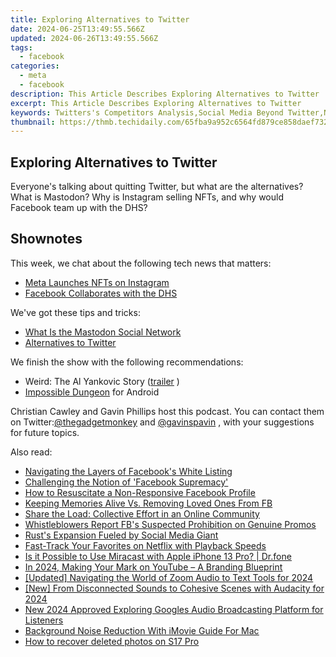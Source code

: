```yaml
---
title: Exploring Alternatives to Twitter
date: 2024-06-25T13:49:55.566Z
updated: 2024-06-26T13:49:55.566Z
tags:
  - facebook
categories:
  - meta
  - facebook
description: This Article Describes Exploring Alternatives to Twitter
excerpt: This Article Describes Exploring Alternatives to Twitter
keywords: Twitters's Competitors Analysis,Social Media Beyond Twitter,Non-Twitter Platform Strategies,Exploring Other Microblogging Sites,Alternatives to Tweet Engagement,Diversifying Social Networking,Expanding Beyond Twitters
thumbnail: https://thmb.techidaily.com/65fba9a952c6564fd879ce858daef732be8f2531c9874f65aafa43e482841322.jpg
---
```


## Exploring Alternatives to Twitter

 Everyone's talking about quitting Twitter, but what are the alternatives? What is Mastodon? Why is Instagram selling NFTs, and why would Facebook team up with the DHS?

## Shownotes

This week, we chat about the following tech news that matters:

* [Meta Launches NFTs on Instagram](https://www.makeuseof.com/meta-pushes-instagram-nfts-who-is-buying/)
* [Facebook Collaborates with the DHS](https://www.makeuseof.com/leaked-documents-show-facebooks-collaboration-with-dhs-to-police-misinformation/)

We've got these tips and tricks:

* [What Is the Mastodon Social Network](https://www.makeuseof.com/tag/mastodon-know-social-network/)
* [Alternatives to Twitter](https://www.makeuseof.com/tag/twitter-alternative-social-networks/)

We finish the show with the following recommendations:

* Weird: The Al Yankovic Story ([trailer](https://www.youtube.com/watch?v=RyYZOtAxYKY) )
* [Impossible Dungeon](https://www.anrdoezrs.net/links/7251228/type/dlg/sid/UUmuoUeUpU2017959/https://play.google.com/store/apps/details?id=com.minmaxia.impossible&gl=KR) for Android

 Christian Cawley and Gavin Phillips host this podcast. You can contact them on Twitter:[@thegadgetmonkey](https://twitter.com/thegadgetmonkey) and [@gavinspavin](https://twitter.com/gavinspavin) , with your suggestions for future topics.


<ins class="adsbygoogle"
     style="display:block"
     data-ad-format="autorelaxed"
     data-ad-client="ca-pub-7571918770474297"
     data-ad-slot="1223367746"></ins>



<ins class="adsbygoogle"
     style="display:block"
     data-ad-client="ca-pub-7571918770474297"
     data-ad-slot="8358498916"
     data-ad-format="auto"
     data-full-width-responsive="true"></ins>

<span class="atpl-alsoreadstyle">Also read:</span>
<div><ul>
<li><a href="https://facebook.techidaily.com/navigating-the-layers-of-facebooks-white-listing/"><u>Navigating the Layers of Facebook's White Listing</u></a></li>
<li><a href="https://facebook.techidaily.com/challenging-the-notion-of-facebook-supremacy/"><u>Challenging the Notion of 'Facebook Supremacy'</u></a></li>
<li><a href="https://facebook.techidaily.com/how-to-resuscitate-a-non-responsive-facebook-profile/"><u>How to Resuscitate a Non-Responsive Facebook Profile</u></a></li>
<li><a href="https://facebook.techidaily.com/keeping-memories-alive-vs-removing-loved-ones-from-fb/"><u>Keeping Memories Alive Vs. Removing Loved Ones From FB</u></a></li>
<li><a href="https://facebook.techidaily.com/share-the-load-collective-effort-in-an-online-community/"><u>Share the Load: Collective Effort in an Online Community</u></a></li>
<li><a href="https://facebook.techidaily.com/whistleblowers-report-fbs-suspected-prohibition-on-genuine-promos/"><u>Whistleblowers Report FB's Suspected Prohibition on Genuine Promos</u></a></li>
<li><a href="https://facebook.techidaily.com/rusts-expansion-fueled-by-social-media-giant/"><u>Rust's Expansion Fueled by Social Media Giant</u></a></li>
<li><a href="https://extra-tips.techidaily.com/fast-track-your-favorites-on-netflix-with-playback-speeds/"><u>Fast-Track Your Favorites on Netflix with Playback Speeds</u></a></li>
<li><a href="https://screen-mirror.techidaily.com/is-it-possible-to-use-miracast-with-apple-iphone-13-pro-drfone-by-drfone-ios/"><u>Is it Possible to Use Miracast with Apple iPhone 13 Pro? | Dr.fone</u></a></li>
<li><a href="https://youtube-stream.techidaily.com/in-2024-making-your-mark-on-youtube-a-branding-blueprint/"><u>In 2024, Making Your Mark on YouTube – A Branding Blueprint</u></a></li>
<li><a href="https://screen-capture.techidaily.com/updated-navigating-the-world-of-zoom-audio-to-text-tools-for-2024/"><u>[Updated] Navigating the World of Zoom Audio to Text Tools for 2024</u></a></li>
<li><a href="https://fox-access.techidaily.com/new-from-disconnected-sounds-to-cohesive-scenes-with-audacity-for-2024/"><u>[New] From Disconnected Sounds to Cohesive Scenes with Audacity for 2024</u></a></li>
<li><a href="https://audio-editing.techidaily.com/new-2024-approved-exploring-googles-audio-broadcasting-platform-for-listeners/"><u>New 2024 Approved Exploring Googles Audio Broadcasting Platform for Listeners</u></a></li>
<li><a href="https://sound-optimizing.techidaily.com/background-noise-reduction-with-imovie-guide-for-mac/"><u>Background Noise Reduction With iMovie Guide For Mac</u></a></li>
<li><a href="https://blog-min.techidaily.com/how-to-recover-deleted-photos-on-s17-pro-by-stellar-photo-recovery-android-mobile-photo-recover/"><u>How to recover deleted photos on S17 Pro</u></a></li>
</ul></div>
